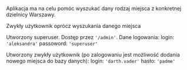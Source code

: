 Aplikacja ma na celu pomóc wyszukać dany rodzaj miejsca z konkretnej dzielnicy Warszawy.

Zwykły użytkownik oprócz wyszukania danego miejsca

Utworzony superuser. Dostęp przez `'/admin'`.
Dane logowania:
login: `'aleksandra'`
passoword: `'superuser'`

Utworzony zwykły użytkownik (po zalogowaniu jest możliwość dodania nowego miejsca do bazy danych):
login: `'darth.vader'`
hasło: `'padme'`


